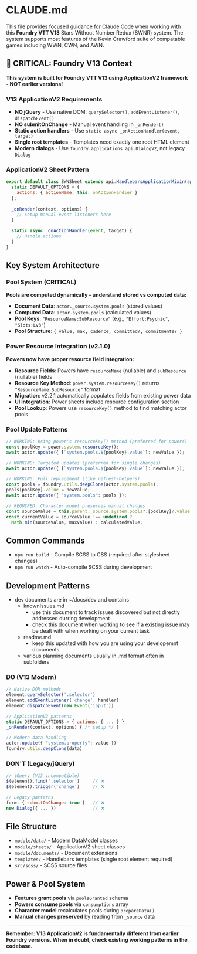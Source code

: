 # CLAUDE.md

This file provides focused guidance for Claude Code when working with this **Foundry VTT V13** Stars Without Number Redux (SWNR) system. The system supports most features of the Kevin Crawford suite of compatable games including WWN, CWN, and AWN.

## 🚨 CRITICAL: Foundry V13 Context

**This system is built for Foundry VTT V13 using ApplicationV2 framework - NOT earlier versions!**

### V13 ApplicationV2 Requirements
- **NO jQuery** - Use native DOM: `querySelector()`, `addEventListener()`, `dispatchEvent()`
- **NO submitOnChange** - Manual event handling in `_onRender()`
- **Static action handlers** - Use `static async _onActionHandler(event, target)`
- **Single root templates** - Templates need exactly one root HTML element
- **Modern dialogs** - Use `foundry.applications.api.DialogV2`, not legacy `Dialog`

### ApplicationV2 Sheet Pattern
```javascript
export default class SWNSheet extends api.HandlebarsApplicationMixin(api.ApplicationV2) {
  static DEFAULT_OPTIONS = {
    actions: { actionName: this._onActionHandler }
  };
  
  _onRender(context, options) {
    // Setup manual event listeners here
  }
  
  static async _onActionHandler(event, target) {
    // Handle actions
  }
}
```

## Key System Architecture

### Pool System (CRITICAL)
**Pools are computed dynamically - understand stored vs computed data:**

- **Document Data**: `actor._source.system.pools` (stored values)
- **Computed Data**: `actor.system.pools` (calculated values)
- **Pool Keys**: `"ResourceName:SubResource"` (e.g., `"Effort:Psychic"`, `"Slots:Lv3"`)
- **Pool Structure**: `{ value, max, cadence, committed?, commitments? }`

### Power Resource Integration (v2.1.0)
**Powers now have proper resource field integration:**

- **Resource Fields**: Powers have `resourceName` (nullable) and `subResource` (nullable) fields
- **Resource Key Method**: `power.system.resourceKey()` returns `"ResourceName:SubResource"` format
- **Migration**: v2.2.1 automatically populates fields from existing power data
- **UI Integration**: Power sheets include resource configuration section
- **Pool Lookup**: Powers use `resourceKey()` method to find matching actor pools

### Pool Update Patterns
```javascript
// WORKING: Using power's resourceKey() method (preferred for powers)
const poolKey = power.system.resourceKey();
await actor.update({ [`system.pools.${poolKey}.value`]: newValue });

// WORKING: Targeted updates (preferred for single changes)
await actor.update({ [`system.pools.${poolKey}.value`]: newValue });

// WORKING: Full replacement (like refresh-helpers)
const pools = foundry.utils.deepClone(actor.system.pools);
pools[poolKey].value = newValue;
await actor.update({ "system.pools": pools });

// REQUIRED: Character model preserves manual changes
const sourceValue = this.parent._source.system.pools?.[poolKey]?.value;
const currentValue = sourceValue !== undefined ? 
  Math.min(sourceValue, maxValue) : calculatedValue;
```

## Common Commands

- `npm run build` - Compile SCSS to CSS (required after stylesheet changes)
- `npm run watch` - Auto-compile SCSS during development

## Development Patterns

- dev documents are in ~/docs/dev and contains
    - knownIssues.md
        - use this document to track issues discovered but not directly addressed durring development
        - check this document when working to see if a existing issue may be dealt with when working on your current task
    - readme.md
        - keep this updated with how you are using your developemnt documents
    - various planning documents usually in .md format often in subfolders

### DO (V13 Modern)
```javascript
// Native DOM methods
element.querySelector('.selector')
element.addEventListener('change', handler)
element.dispatchEvent(new Event('input'))

// ApplicationV2 patterns
static DEFAULT_OPTIONS = { actions: { ... } }
_onRender(context, options) { /* setup */ }

// Modern data handling
actor.update({ "system.property": value })
foundry.utils.deepClone(data)
```

### DON'T (Legacy/jQuery)
```javascript
// jQuery (V13 incompatible)
$(element).find('.selector')     // ❌
$(element).trigger('change')     // ❌

// Legacy patterns  
form: { submitOnChange: true }   // ❌
new Dialog({ ... })              // ❌
```

## File Structure
- `module/data/` - Modern DataModel classes
- `module/sheets/` - ApplicationV2 sheet classes
- `module/documents/` - Document extensions
- `templates/` - Handlebars templates (single root element required)
- `src/scss/` - SCSS source files

## Power & Pool System
- **Features grant pools** via `poolsGranted` schema
- **Powers consume pools** via `consumptions` array  
- **Character model** recalculates pools during `prepareData()`
- **Manual changes preserved** by reading from `_source` data

---

**Remember: V13 ApplicationV2 is fundamentally different from earlier Foundry versions. When in doubt, check existing working patterns in the codebase.**